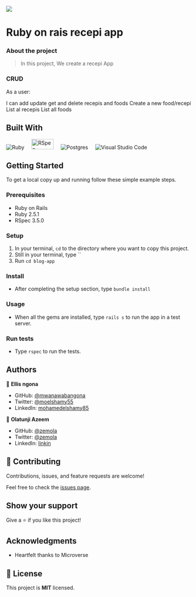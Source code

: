 ![](https://img.shields.io/badge/Microverse-blueviolet)

# Ruby on rais recepi app


### About the project

> In this project, We create a recepi App



### CRUD

 As a user:

I can add update get and delete recepis and foods
Create a new food/recepi
List al recepis
List all foods




## Built With

![Ruby](https://img.shields.io/badge/ruby-%23CC342D.svg?style=for-the-badge&logo=ruby&logoColor=white) &nbsp; &nbsp; <img src="https://1ohvy81v7br01wtgnj4bf0ek-wpengine.netdna-ssl.com/wp-content/uploads/2019/01/rspec.jpg" height="28" width="60" alt="RSpec"> &nbsp; &nbsp; ![Postgres](https://img.shields.io/badge/postgres-%23316192.svg?style=for-the-badge&logo=postgresql&logoColor=white) &nbsp; &nbsp; ![Visual Studio Code](https://img.shields.io/badge/Visual%20Studio%20Code-0078d7.svg?style=for-the-badge&logo=visual-studio-code&logoColor=white)


## Getting Started

To get a local copy up and running follow these simple example steps.

### Prerequisites
* Ruby on Rails
* Ruby 2.5.1
* RSpec 3.5.0

### Setup

1. In your terminal, `cd` to the directory where you want to copy this project.
2. Still in your terminal, type ``
3. Run `cd blog-app`

### Install

* After completing the setup section, type `bundle install`

### Usage

* When all the gems are installed, type `rails s` to run the app in a test server.

### Run tests

* Type `rspec` to run the tests.

## Authors

👤 **Ellis ngona**

- GitHub: [@mwanawabangona](https://github.com/mwanawabangona)
- Twitter: [@moelshamy55](https://mobile.twitter.com/ellis_ahh)
- LinkedIn: [mohamedelshamy85](https://www.linkedin.com/in/ellisngona/)

👤 **Olatunji Azeem**

- GitHub: [@zemola](https://github.com/zemola)
- Twitter: [@zemola](https://mobile.twitter.com/zemolat)
- LinkedIn: [linkin](https://www.linkedin.com/in/olatunjiazeem/)


## 🤝 Contributing

Contributions, issues, and feature requests are welcome!

Feel free to check the [issues page](../../issues/).

## Show your support

Give a ⭐️ if you like this project!

## Acknowledgments

- Heartfelt thanks to Microverse

## 📝 License

This project is **MIT** licensed.
